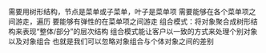 需要用树形结构，节点是菜单或子菜单，叶子是菜单项
需要能够在各个菜单项之间游走，遍历
要能够有弹性的在菜单项之间游走
组合模式：将对象聚合成树形结构来表现“整体/部分”的层次结构
组合模式能让客户以一致的方式来处理个别对象以及对象组合
也就是我们可以忽略对象组合与个体对象之间的差别